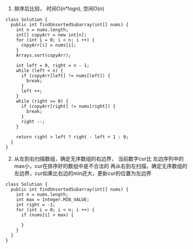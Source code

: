 1. 排序后比较， 时间O(n*logn), 空间O(n)
```
class Solution {
  public int findUnsortedSubarray(int[] nums) {
    int n = nums.length;
    int[] copyArr = new int[n];
    for (int i = 0; i < n; i ++) {
      copyArr[i] = nums[i];
    }
    Arrays.sort(copyArr);

    int left = 0, right = n - 1;
    while (left < n) {
      if (copyArr[left] != nums[left]) {
        break;
      }
      left ++;
    }
    while (right >= 0) {
      if (copyArr[right] != nums[right]) {
        break;
      }
      right --;
    }

    return right > left ? right - left + 1 : 0;
  }
}
```

2. 从左到右扫描数组，确定无序数组的右边界， 当前数字cur比 左边序列中的max小，cur在排序好的数组中是不合法的
  再从右到左扫描，确定无序数组的左边界，cur如果比右边的min还大，更新cur的位置为左边界

```
class Solution {
  public int findUnsortedSubarray(int[] nums) {
    int n = nums.length;
    int max = Integer.MIN_VALUE;
    int right = -1;
    for (int i = 0; i < n; i ++) {
      if (nums[i] > max) {
        
      }
    }
  }
}
```


